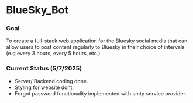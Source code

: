 # BlueSky_Bot

### Goal
To create a full-stack web application for the Bluesky social media that can allow users to post content regularly to Bluesky in their choice of intervals (e.g every 3 hours, every 5 hours, etc.)

### Current Status (5/7/2025)
- Server/ Backend coding done.
- Styling for website dont.
- Forgot password functionality implemented with smtp service provider.


